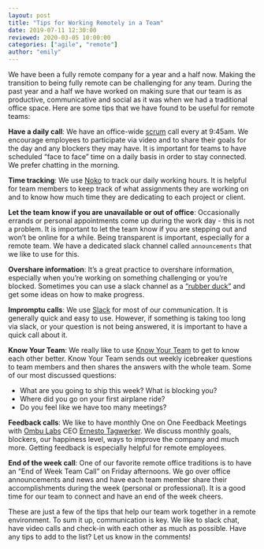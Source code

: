 ```yaml
---
layout: post
title: "Tips for Working Remotely in a Team"
date: 2019-07-11 12:30:00
reviewed: 2020-03-05 10:00:00
categories: ["agile", "remote"]
author: "emily"
---
```


We have been a fully remote company for a year and a half now. Making the transition to being fully remote can be challenging for any team. During the past year and a half we have worked on making sure that our team is as productive, communicative and social as it was when we had a traditional office space. Here are some tips that we have found to be useful for remote teams:

<!--more-->

**Have a daily call**: We have an office-wide [scrum](https://www.atlassian.com/agile/scrum/standups) call every at 9:45am. We encourage employees to participate via video and to share their goals for the day and any blockers they may have. It is important for teams to have scheduled “face to face” time on a daily basis in order to stay connected. We prefer chatting in the morning.

**Time tracking**: We use [Noko](https://nokotime.com/) to track our daily working hours. It is helpful for team members to keep track of what assignments they are working on and to know how much time they are dedicating to each project or client.

**Let the team know if you are unavailable or out of office**: Occasionally errands or personal appointments come up during the work day - this is not a problem. It is important to let the team know if you are stepping out and won’t be online for a while. Being transparent is important, especially for a remote team. We have a dedicated slack channel called `announcements` that we like to use for this.

**Overshare information**: It’s a great practice to overshare information, especially when you’re working on something challenging or you’re blocked. Sometimes you can use a slack channel as a [“rubber duck”](http://wiki.c2.com/?RubberDucking) and get some ideas on how to make progress.

**Impromptu calls**: We use [Slack](https://slack.com) for most of our communication. It is generally quick and easy to use. However, if something is taking too long via slack, or your question is not being answered, it is important to have a quick call about it.

**Know Your Team**: We really like to use [Know Your Team](https://knowyourteam.com) to get to know each other better. Know Your Team sends out weekly icebreaker questions to team members and then shares the answers with the whole team. Some of our most discussed questions:
- What are you going to ship this week? What is blocking you?
- Where did you go on your first airplane ride?
- Do you feel like we have too many meetings?

**Feedback calls**: We like to have monthly One on One Feedback Meetings with [Ombu Labs](https://www.ombulabs.com) CEO [Ernesto Tagwerker](https://www.ombulabs.com/#staff). We discuss monthly goals, blockers, our happiness level, ways to improve the company and much more. Getting feedback is especially helpful for remote employees.

**End of the week call**: One of our favorite remote office traditions is to have an “End of Week Team Call” on Friday afternoons.  We go over office announcements and news and have each team member share their accomplishments during the week (personal or professional). It is a good time for our team to connect and have an end of the week cheers.  

These are just a few of the tips that help our team work together in a remote environment. To sum it up, communication is key. We like to slack chat, have video calls and check-in with each other as much as possible. Have any tips to add to the list? Let us know in the comments!
